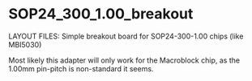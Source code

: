 SOP24_300_1.00_breakout
=======================

LAYOUT FILES: Simple breakout board for SOP24-300-1.00 chips (like MBI5030)

Most likely this adapter will only work for the Macroblock chip, as the 1.00mm
pin-pitch is non-standard it seems.
